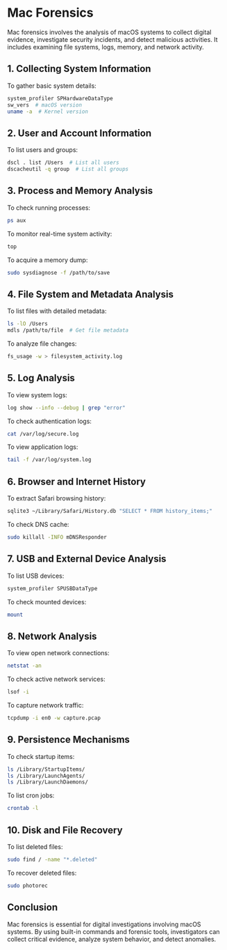 # Mac Forensics

Mac forensics involves the analysis of macOS systems to collect digital evidence, investigate security incidents, and detect malicious activities. It includes examining file systems, logs, memory, and network activity.

## 1. Collecting System Information
To gather basic system details:
```bash
system_profiler SPHardwareDataType
sw_vers  # macOS version
uname -a  # Kernel version
```

## 2. User and Account Information
To list users and groups:
```bash
dscl . list /Users  # List all users
dscacheutil -q group  # List all groups
```

## 3. Process and Memory Analysis
To check running processes:
```bash
ps aux
```
To monitor real-time system activity:
```bash
top
```
To acquire a memory dump:
```bash
sudo sysdiagnose -f /path/to/save
```

## 4. File System and Metadata Analysis
To list files with detailed metadata:
```bash
ls -lO /Users
mdls /path/to/file  # Get file metadata
```
To analyze file changes:
```bash
fs_usage -w > filesystem_activity.log
```

## 5. Log Analysis
To view system logs:
```bash
log show --info --debug | grep "error"
```
To check authentication logs:
```bash
cat /var/log/secure.log
```
To view application logs:
```bash
tail -f /var/log/system.log
```

## 6. Browser and Internet History
To extract Safari browsing history:
```bash
sqlite3 ~/Library/Safari/History.db "SELECT * FROM history_items;"
```
To check DNS cache:
```bash
sudo killall -INFO mDNSResponder
```

## 7. USB and External Device Analysis
To list USB devices:
```bash
system_profiler SPUSBDataType
```
To check mounted devices:
```bash
mount
```

## 8. Network Analysis
To view open network connections:
```bash
netstat -an
```
To check active network services:
```bash
lsof -i
```
To capture network traffic:
```bash
tcpdump -i en0 -w capture.pcap
```

## 9. Persistence Mechanisms
To check startup items:
```bash
ls /Library/StartupItems/
ls /Library/LaunchAgents/
ls /Library/LaunchDaemons/
```
To list cron jobs:
```bash
crontab -l
```

## 10. Disk and File Recovery
To list deleted files:
```bash
sudo find / -name "*.deleted"
```
To recover deleted files:
```bash
sudo photorec
```

## Conclusion
Mac forensics is essential for digital investigations involving macOS systems. By using built-in commands and forensic tools, investigators can collect critical evidence, analyze system behavior, and detect anomalies.

